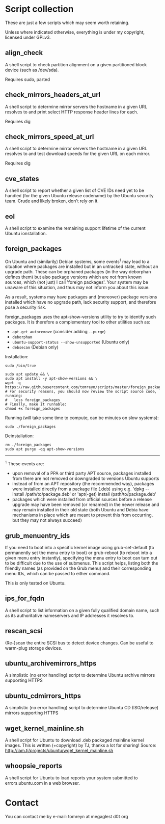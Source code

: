# Script collection

These are just a few scripts which may seem worth retaining.

Unless where indicated otherwise, everything is under my copyright, licensed under GPLv3.

## align_check

A shell script to check partition alignment on a given partitioned block device (such as /dev/sda).

Requires sudo, parted

## check_mirrors_headers_at_url

A shell script to determine mirror servers the hostname in a given URL resolves to and print select HTTP response header lines for each.

Requires dig

## check_mirrors_speed_at_url

A shell script to determine mirror servers the hostname in a given URL resolves to and test download speeds for the given URL on each mirror.

Requires dig

## cve_states

A shell script to report whether a given list of CVE IDs need yet to be handled (for the given Ubuntu release codename) by the Ubuntu security team. Crude and likely broken, don't rely on it.

## eol

A shell script to examine the remaining support lifetime of the current Ubuntu ionstallation.

## foreign_packages

On Ubuntu and (similarily) Debian systems, some events<sup>1</sup> may lead to a situation where packages are installed but in an untracked state, without an upgrade path. These can be orphaned packages (in the way deborphan defines them) but also package versions which are not from known sources, which (not just) I call 'foreign packages'. Your system may be unaware of this situation, and thus may not inform you about this issue.

As a result, systems may have packages and (moreover) package versions installed which have no upgrade path, lack security support, and therefore pose a security risk.

foreign_packages uses the apt-show-versions utility to try to identify such packages. It is therefore a complementary tool to other utilities such as:
- `apt-get autoremove` (consider adding `--purge`)
- `deborphan`
- `ubuntu-support-status --show-unsupported` (Ubuntu only)
- `debsecan` (Debian only)


Installation:

```
sudo /bin/true

sudo apt update && \
sudo apt install -y apt-show-versions && \
wget -q https://raw.githubusercontent.com/tomreyn/scripts/master/foreign_packages
# For security reasons, you should now review the script source code, running:
#   less foreign_packages
# Finally, make it runnable:
chmod +x foreign_packages
```

Running (will take some time to compute, can be minutes on slow systems):
```
sudo ./foreign_packages
```

Deinstallation:

```
rm ./foreign_packages
sudo apt purge -qq apt-show-versions
```

---
<sup>1</sup> These events are:
- upon removal of a PPA or third party APT source, packages installed from there are not removed or downgraded to versions Ubuntu supports
- instead of from an APT repository (the recommended way), packages were installed directly from a package file (.deb) using e.g. 'dpkg --install /path/to/package.deb' or 'apt(-get) install /path/to/package.deb'
- packages which were installed from official sources before a release upgrade may have been removed (or renamed) in the newer release and may remain installed in their old state (both Ubuntu and Debia have mechanisms in place which are meant to prevent this from occurring, but they may not always succeed)

## grub_menuentry_ids

If you need to boot into a specific kernel image using grub-set-default (to permanently set the menu entry to boot) or grub-reboot (to reboot into a given menu entry instantly), specifying the menu entry to boot can turn out to be difficult due to the use of submenus. This script helps, listing both the friendly names (as provided on the Grub menu) and their corresponding menu IDs, which can be passed to either command.

This is only tested on Ubuntu.

## ips_for_fqdn

A shell script to list information on a given fully qualified domain name, such as its authoritative nameservers and IP addresses it resolves to.

## rescan_scsi

(Re-)scan the entire SCSI bus to detect device changes. Can be useful to warm-plug storage devices.

## ubuntu_archivemirrors_https

A simplistic (no error handling) script to determine Ubuntu archive mirrors supporting HTTPS

## ubuntu_cdmirrors_https

A simplistic (no error handling) script to determine Ubuntu CD (ISO/release) mirrors supporting HTTPS

## wget_kernel_mainline.sh

A shell script for Ubuntu to download .deb packaged mainline kernel images. This is written (+copyright) by TJ, thanks a lot for sharing!
Source: http://iam.tj/projects/ubuntu/wget_kernel_mainline.sh

## whoopsie_reports

A shell script for Ubuntu to load reports your system submitted to errors.ubuntu.com in a web browser.

# Contact

You can contact me by e-mail: tomreyn at megaglest d0t org
